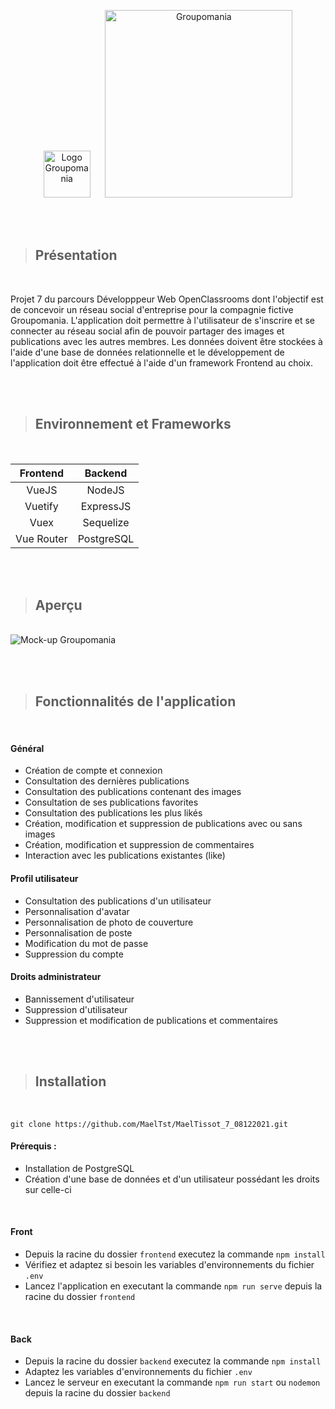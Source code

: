 <br /><br />

<p align="center"><img width="75px" alt="Logo Groupomania" src="https://raw.githubusercontent.com/MaelTst/MaelTissot_7_08122021/main/frontend/src/assets/logo_blue_rounded.png" />&nbsp;&nbsp;&nbsp;&nbsp;&nbsp;&nbsp;<img width="300px" alt="Groupomania" src="https://raw.githubusercontent.com/MaelTst/MaelTissot_7_08122021/main/frontend/src/assets/logo_blue_text.png" /></p>

<br /><br />

> ## Présentation

<br />

Projet 7 du parcours Développpeur Web OpenClassrooms dont l'objectif est de concevoir un réseau social d'entreprise pour la compagnie fictive Groupomania. L'application doit permettre à l'utilisateur de s'inscrire et se connecter au réseau social afin de pouvoir partager des images et publications avec les autres membres. Les données doivent être stockées à l'aide d'une base de données relationnelle et le développement de l'application doit être effectué à l'aide d'un framework Frontend au choix.

<br /><br />

> ## Environnement et Frameworks

<br />

| Frontend  | Backend |
| :---: | :---: |
| VueJS  | NodeJS  |
| Vuetify  | ExpressJS  |
| Vuex  | Sequelize  |
| Vue Router  | PostgreSQL  |

<br /><br />

> ## Aperçu

<br />

<img alt="Mock-up Groupomania" src="https://i.imgur.com/Xbc4s3c.jpg" />

<br /><br />

> ## Fonctionnalités de l'application

<br />

#### Général
* Création de compte et connexion
* Consultation des dernières publications
* Consultation des publications contenant des images
* Consultation de ses publications favorites
* Consultation des publications les plus likés
* Création, modification et suppression de publications avec ou sans images
* Création, modification et suppression de commentaires
* Interaction avec les publications existantes (like)


#### Profil utilisateur
* Consultation des publications d'un utilisateur
* Personnalisation d'avatar
* Personnalisation de photo de couverture
* Personnalisation de poste
* Modification du mot de passe
* Suppression du compte


#### Droits administrateur
* Bannissement d'utilisateur
* Suppression d'utilisateur
* Suppression et modification de publications et commentaires

<br /><br />

> ## Installation

<br />

```
git clone https://github.com/MaelTst/MaelTissot_7_08122021.git
```

#### Prérequis : 
  * Installation de PostgreSQL
  * Création d'une base de données et d'un utilisateur possédant les droits sur celle-ci

<br />

#### Front
* Depuis la racine du dossier `frontend` executez la commande `npm install`
* Vérifiez et adaptez si besoin les variables d'environnements du fichier `.env`
* Lancez l'application en executant la commande `npm run serve` depuis la racine du dossier `frontend`

<br />

#### Back
* Depuis la racine du dossier `backend` executez la commande `npm install`
* Adaptez les variables d'environnements du fichier `.env`
* Lancez le serveur en executant la commande `npm run start` ou `nodemon` depuis la racine du dossier `backend`